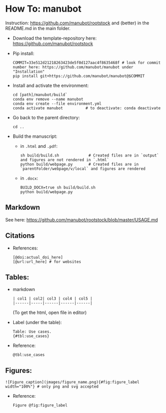 # How To: manubot

Instruction: https://github.com/manubot/rootstock and (better) in the README.md in the main folder.

- Download the template-repository here: https://github.com/manubot/rootstock  
- Pip install:
  ```
  COMMIT=33e512d21218263423de5f0d127aac4f8635468f # look for commit number here: https://github.com/manubot/manubot under "Installation"
  pip install git+https://github.com/manubot/manubot@$COMMIT
  ```

- Install and activate the environment:  
  ```
  cd [path]/manubot/build`        
  conda env remove --name manubot
  conda env create --file environment.yml
  conda activate manubot          # to deactivate: conda deactivate
  ```
- Go back to the parent directory:  
  ```
  cd ..
  ```
  
- Build the manuscript: 
  - in `.html` and `.pdf`:  
    ```
    sh build/build.sh             # Created files are in `output` and figures are not rendered in `.html`
    python build/webpage.py       # Created files are in `parentFolder/webpage/v/local` and figures are rendered
    ```
  - in `.docx`:
    ```
    BUILD_DOCX=true sh build/build.sh
    python build/webpage.py
    ```

  
## Markdown   
See here: https://github.com/manubot/rootstock/blob/master/USAGE.md

## Citations  
- References:
  ```
  [@doi:actual_doi_here]
  [@url:url_here] # for websites  
  ```  
## Tables: 
- markdown
  ```
  | col1 | col2| col3 | col4 | col5 |
  |------|-----|------|------|------|
  ```
  (To get the html, open file in editor)
  
- Label (under the table):  
  ```
  Table: Use cases.
  {#tbl:use_cases}
  ```
- Reference:  
  ```
  @tbl:use_cases
  ```

## Figures:  
```
![Figure_caption](images/figure_name.png){#fig:figure_label width="100%"} # only png and svg accepted  
```
- Reference:  
  ```
  Figure @fig:figure_label
  ```
 
     



